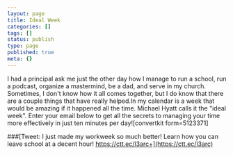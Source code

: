 ```yaml
---
layout: page
title: Ideal Week
categories: []
tags: []
status: publish
type: page
published: true
meta: {}
---
```

I had a principal ask me just the other day how I manage to run a school, run a podcast, organize a mastermind, be a dad, and serve in my church. Sometimes, I don't know how it all comes together, but I do know that there are a couple things that have really helped.In my calendar is a week that would be amazing if it happened all the time. Michael Hyatt calls it the "ideal week". Enter your email below to get all the secrets to managing your time more effectively in just ten minutes per day![convertkit form=5123371]

###[Tweet: I just made my workweek so much better! Learn how you can leave school at a decent hour! https://ctt.ec/l3arc+](https://ctt.ec/l3arc)
